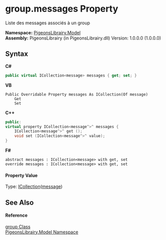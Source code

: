 # group.messages Property 
 

Liste des messages associés à un group

**Namespace:**&nbsp;<a href="740f9e4a-e251-715e-60bf-e906871d97b4">PigeonsLibrairy.Model</a><br />**Assembly:**&nbsp;PigeonsLibrairy (in PigeonsLibrairy.dll) Version: 1.0.0.0 (1.0.0.0)

## Syntax

**C#**<br />
``` C#
public virtual ICollection<message> messages { get; set; }
```

**VB**<br />
``` VB
Public Overridable Property messages As ICollection(Of message)
	Get
	Set
```

**C++**<br />
``` C++
public:
virtual property ICollection<message^>^ messages {
	ICollection<message^>^ get ();
	void set (ICollection<message^>^ value);
}
```

**F#**<br />
``` F#
abstract messages : ICollection<message> with get, set
override messages : ICollection<message> with get, set
```


#### Property Value
Type: <a href="http://msdn2.microsoft.com/en-us/library/92t2ye13" target="_blank">ICollection</a>(<a href="891709b8-1ff0-58b3-9aa4-f3f06f37a146">message</a>)

## See Also


#### Reference
<a href="30daa006-0f38-7d8e-5d44-43f8187b044c">group Class</a><br /><a href="740f9e4a-e251-715e-60bf-e906871d97b4">PigeonsLibrairy.Model Namespace</a><br />